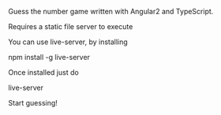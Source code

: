 Guess the number game written with Angular2 and TypeScript.

Requires a static file server to execute

You can use live-server, by installing

npm install -g live-server

Once installed just do

live-server

Start guessing!
